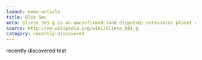 ```yaml
---
layout: news-article
title: Glie Sec
meta: Gliese 581 g is an unconfirmed (and disputed) extrasolar planet claimed to orbit the red dwarf star Gliese 581.
source: http://en.wikipedia.org/wiki/Gliese_581_g
category: recently-discovered
---
```


recently discovered test 
